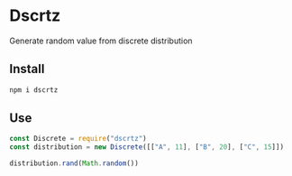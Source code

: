 # Dscrtz
Generate random value from discrete distribution
## Install
```sh
npm i dscrtz
```
## Use
```js
const Discrete = require("dscrtz")
const distribution = new Discrete([["A", 11], ["B", 20], ["C", 15]])

distribution.rand(Math.random())
```
